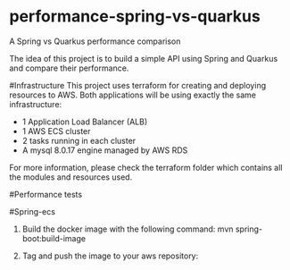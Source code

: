 # performance-spring-vs-quarkus
A Spring vs Quarkus performance comparison

The idea of this project is to build a simple API using Spring and Quarkus and compare their performance.

#Infrastructure
This project uses terraform for creating and deploying resources to AWS. 
Both applications will be using exactly the same infrastructure:
- 1 Application Load Balancer (ALB)
- 1 AWS ECS cluster
- 2 tasks running in each cluster 
- A mysql 8.0.17 engine managed by AWS RDS

For more information, please check the terraform folder which contains all the modules and resources used. 

#Performance tests



#Spring-ecs

1. Build the docker image with the following command:
 mvn spring-boot:build-image 

2. Tag and push the image to your aws repository:
<check your push commands in AWS ECR>
